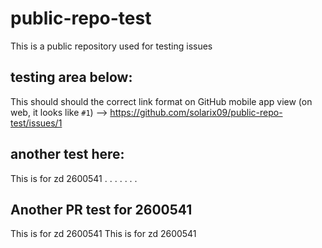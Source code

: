 # public-repo-test
This is a public repository used for testing issues


## testing area below:

This should should the correct link format on GitHub mobile app view (on web, it looks like `#1`) --> https://github.com/solarix09/public-repo-test/issues/1



## another test here:
This is for zd 2600541
.
.
.
.
.
.
.
## Another PR test for 2600541
This is for zd 2600541
This is for zd 2600541
